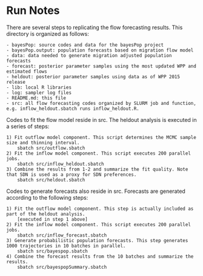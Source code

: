 # Run Notes

There are several steps to replicating the flow forecasting results. 
This directory is organized as follows:

	- bayesPop: source codes and data for the bayesPop project
	- bayesPop.output: population forecasts based on migration flow model
	- data: data needed to generate migration adjusted population forecasts
	- forecast: posterior parameter samples using the most updated WPP and estimated flows
	- heldout: posterior parameter samples using data as of WPP 2015 release
	- lib: local R libraries
	- log: sampler log files
	- README.md: this file
	- src: all flow forecasting codes organized by SLURM job and function, e.g. inflow_heldout.sbatch runs inflow_heldout.R.

Codes to fit the flow model reside in src.
The heldout analysis is executed in a series of steps:

	1) Fit outflow model component. This script determines the MCMC sample size and thinning interval.
		sbatch src/outflow.sbatch
	2) Fit the inflow model component. This script executes 200 parallel jobs. 
		sbatch src/inflow_heldout.sbatch
	3) Combine the results from 1-2 and summarize the fit quality. Note that SDN is used as a proxy for SDN preferences.
		sbatch src/heldout.sbatch

Codes to generate forecasts also reside in src.
Forecasts are generated according to the following steps:
	
	1) Fit the outflow model component. This step is actually included as part of the heldout analysis.
		[executed in step 1 above]
	2) Fit the inflow model component. This script executes 200 parallel jobs.
		sbatch src/inflow_forecast.sbatch
	3) Generate probabilistic population forecasts. This step generates 1000 trajectories in 10 batches in parallel.
		sbatch src/bayespop.sbatch
	4) Combine the forecast results from the 10 batches and summarize the results. 
		sbatch src/bayespopSummary.sbatch


